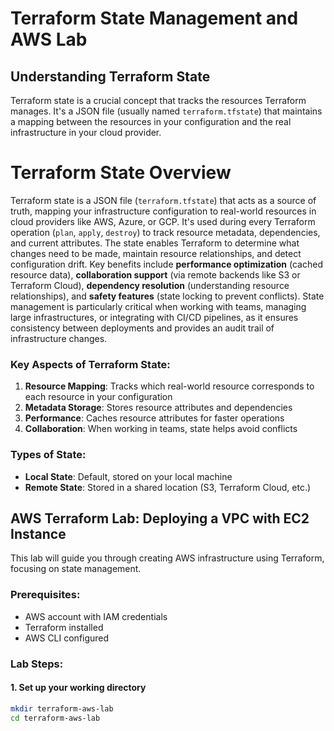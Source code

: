 # Terraform State Management and AWS Lab

## Understanding Terraform State

Terraform state is a crucial concept that tracks the resources Terraform manages. It's a JSON file (usually named `terraform.tfstate`) that maintains a mapping between the resources in your configuration and the real infrastructure in your cloud provider.
# Terraform State Overview

Terraform state is a JSON file (`terraform.tfstate`) that acts as a source of truth, mapping your infrastructure configuration to real-world resources in cloud providers like AWS, Azure, or GCP. It's used during every Terraform operation (`plan`, `apply`, `destroy`) to track resource metadata, dependencies, and current attributes. The state enables Terraform to determine what changes need to be made, maintain resource relationships, and detect configuration drift. Key benefits include **performance optimization** (cached resource data), **collaboration support** (via remote backends like S3 or Terraform Cloud), **dependency resolution** (understanding resource relationships), and **safety features** (state locking to prevent conflicts). State management is particularly critical when working with teams, managing large infrastructures, or integrating with CI/CD pipelines, as it ensures consistency between deployments and provides an audit trail of infrastructure changes.

### Key Aspects of Terraform State:

1. **Resource Mapping**: Tracks which real-world resource corresponds to each resource in your configuration
2. **Metadata Storage**: Stores resource attributes and dependencies
3. **Performance**: Caches resource attributes for faster operations
4. **Collaboration**: When working in teams, state helps avoid conflicts

### Types of State:

- **Local State**: Default, stored on your local machine
- **Remote State**: Stored in a shared location (S3, Terraform Cloud, etc.)

## AWS Terraform Lab: Deploying a VPC with EC2 Instance

This lab will guide you through creating AWS infrastructure using Terraform, focusing on state management.

### Prerequisites:
- AWS account with IAM credentials
- Terraform installed
- AWS CLI configured

### Lab Steps:

#### 1. Set up your working directory
```bash
mkdir terraform-aws-lab
cd terraform-aws-lab
